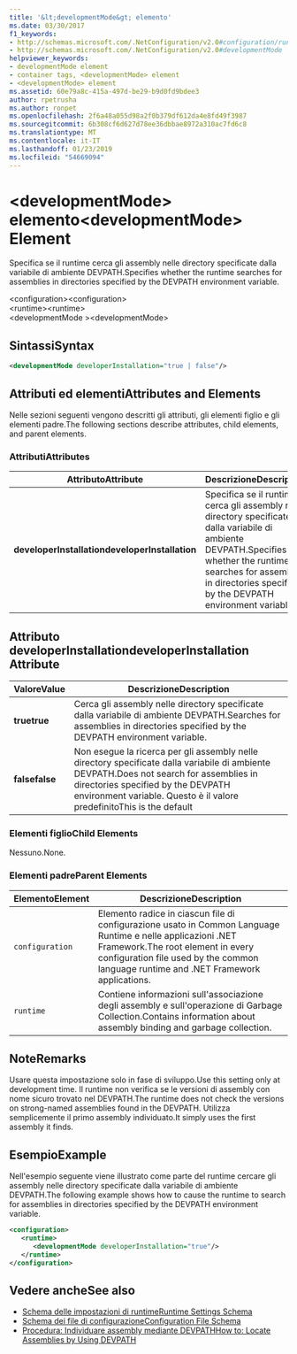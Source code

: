 ```yaml
---
title: '&lt;developmentMode&gt; elemento'
ms.date: 03/30/2017
f1_keywords:
- http://schemas.microsoft.com/.NetConfiguration/v2.0#configuration/runtime/developmentMode
- http://schemas.microsoft.com/.NetConfiguration/v2.0#developmentMode
helpviewer_keywords:
- developmentMode element
- container tags, <developmentMode> element
- <developmentMode> element
ms.assetid: 60e79a8c-415a-497d-be29-b9d0fd9bdee3
author: rpetrusha
ms.author: ronpet
ms.openlocfilehash: 2f6a48a055d98a2f0b379df612da4e8fd49f3987
ms.sourcegitcommit: 6b308cf6d627d78ee36dbbae8972a310ac7fd6c8
ms.translationtype: MT
ms.contentlocale: it-IT
ms.lasthandoff: 01/23/2019
ms.locfileid: "54669094"
---
```

# <a name="ltdevelopmentmodegt-element"></a><span data-ttu-id="d4aa8-102">&lt;developmentMode&gt; elemento</span><span class="sxs-lookup"><span data-stu-id="d4aa8-102">&lt;developmentMode&gt; Element</span></span>
<span data-ttu-id="d4aa8-103">Specifica se il runtime cerca gli assembly nelle directory specificate dalla variabile di ambiente DEVPATH.</span><span class="sxs-lookup"><span data-stu-id="d4aa8-103">Specifies whether the runtime searches for assemblies in directories specified by the DEVPATH environment variable.</span></span>  
  
 <span data-ttu-id="d4aa8-104">\<configuration></span><span class="sxs-lookup"><span data-stu-id="d4aa8-104">\<configuration></span></span>  
<span data-ttu-id="d4aa8-105">\<runtime></span><span class="sxs-lookup"><span data-stu-id="d4aa8-105">\<runtime></span></span>  
<span data-ttu-id="d4aa8-106">\<developmentMode ></span><span class="sxs-lookup"><span data-stu-id="d4aa8-106">\<developmentMode></span></span>  
  
## <a name="syntax"></a><span data-ttu-id="d4aa8-107">Sintassi</span><span class="sxs-lookup"><span data-stu-id="d4aa8-107">Syntax</span></span>  
  
```xml  
<developmentMode developerInstallation="true | false"/>  
```  
  
## <a name="attributes-and-elements"></a><span data-ttu-id="d4aa8-108">Attributi ed elementi</span><span class="sxs-lookup"><span data-stu-id="d4aa8-108">Attributes and Elements</span></span>  
 <span data-ttu-id="d4aa8-109">Nelle sezioni seguenti vengono descritti gli attributi, gli elementi figlio e gli elementi padre.</span><span class="sxs-lookup"><span data-stu-id="d4aa8-109">The following sections describe attributes, child elements, and parent elements.</span></span>  
  
### <a name="attributes"></a><span data-ttu-id="d4aa8-110">Attributi</span><span class="sxs-lookup"><span data-stu-id="d4aa8-110">Attributes</span></span>  
  
|<span data-ttu-id="d4aa8-111">Attributo</span><span class="sxs-lookup"><span data-stu-id="d4aa8-111">Attribute</span></span>|<span data-ttu-id="d4aa8-112">Descrizione</span><span class="sxs-lookup"><span data-stu-id="d4aa8-112">Description</span></span>|  
|---------------|-----------------|  
|<span data-ttu-id="d4aa8-113">**developerInstallation**</span><span class="sxs-lookup"><span data-stu-id="d4aa8-113">**developerInstallation**</span></span>|<span data-ttu-id="d4aa8-114">Specifica se il runtime cerca gli assembly nelle directory specificate dalla variabile di ambiente DEVPATH.</span><span class="sxs-lookup"><span data-stu-id="d4aa8-114">Specifies whether the runtime searches for assemblies in directories specified by the DEVPATH environment variable.</span></span>|  
  
## <a name="developerinstallation-attribute"></a><span data-ttu-id="d4aa8-115">Attributo developerInstallation</span><span class="sxs-lookup"><span data-stu-id="d4aa8-115">developerInstallation Attribute</span></span>  
  
|<span data-ttu-id="d4aa8-116">Valore</span><span class="sxs-lookup"><span data-stu-id="d4aa8-116">Value</span></span>|<span data-ttu-id="d4aa8-117">Descrizione</span><span class="sxs-lookup"><span data-stu-id="d4aa8-117">Description</span></span>|  
|-----------|-----------------|  
|<span data-ttu-id="d4aa8-118">**true**</span><span class="sxs-lookup"><span data-stu-id="d4aa8-118">**true**</span></span>|<span data-ttu-id="d4aa8-119">Cerca gli assembly nelle directory specificate dalla variabile di ambiente DEVPATH.</span><span class="sxs-lookup"><span data-stu-id="d4aa8-119">Searches for assemblies in directories specified by the DEVPATH environment variable.</span></span>|  
|<span data-ttu-id="d4aa8-120">**false**</span><span class="sxs-lookup"><span data-stu-id="d4aa8-120">**false**</span></span>|<span data-ttu-id="d4aa8-121">Non esegue la ricerca per gli assembly nelle directory specificate dalla variabile di ambiente DEVPATH.</span><span class="sxs-lookup"><span data-stu-id="d4aa8-121">Does not search for assemblies in directories specified by the DEVPATH environment variable.</span></span> <span data-ttu-id="d4aa8-122">Questo è il valore predefinito</span><span class="sxs-lookup"><span data-stu-id="d4aa8-122">This is the default</span></span>|  
  
### <a name="child-elements"></a><span data-ttu-id="d4aa8-123">Elementi figlio</span><span class="sxs-lookup"><span data-stu-id="d4aa8-123">Child Elements</span></span>  
 <span data-ttu-id="d4aa8-124">Nessuno.</span><span class="sxs-lookup"><span data-stu-id="d4aa8-124">None.</span></span>  
  
### <a name="parent-elements"></a><span data-ttu-id="d4aa8-125">Elementi padre</span><span class="sxs-lookup"><span data-stu-id="d4aa8-125">Parent Elements</span></span>  
  
|<span data-ttu-id="d4aa8-126">Elemento</span><span class="sxs-lookup"><span data-stu-id="d4aa8-126">Element</span></span>|<span data-ttu-id="d4aa8-127">Descrizione</span><span class="sxs-lookup"><span data-stu-id="d4aa8-127">Description</span></span>|  
|-------------|-----------------|  
|`configuration`|<span data-ttu-id="d4aa8-128">Elemento radice in ciascun file di configurazione usato in Common Language Runtime e nelle applicazioni .NET Framework.</span><span class="sxs-lookup"><span data-stu-id="d4aa8-128">The root element in every configuration file used by the common language runtime and .NET Framework applications.</span></span>|  
|`runtime`|<span data-ttu-id="d4aa8-129">Contiene informazioni sull'associazione degli assembly e sull'operazione di Garbage Collection.</span><span class="sxs-lookup"><span data-stu-id="d4aa8-129">Contains information about assembly binding and garbage collection.</span></span>|  
  
## <a name="remarks"></a><span data-ttu-id="d4aa8-130">Note</span><span class="sxs-lookup"><span data-stu-id="d4aa8-130">Remarks</span></span>  
 <span data-ttu-id="d4aa8-131">Usare questa impostazione solo in fase di sviluppo.</span><span class="sxs-lookup"><span data-stu-id="d4aa8-131">Use this setting only at development time.</span></span> <span data-ttu-id="d4aa8-132">Il runtime non verifica se le versioni di assembly con nome sicuro trovato nel DEVPATH.</span><span class="sxs-lookup"><span data-stu-id="d4aa8-132">The runtime does not check the versions on strong-named assemblies found in the DEVPATH.</span></span> <span data-ttu-id="d4aa8-133">Utilizza semplicemente il primo assembly individuato.</span><span class="sxs-lookup"><span data-stu-id="d4aa8-133">It simply uses the first assembly it finds.</span></span>  
  
## <a name="example"></a><span data-ttu-id="d4aa8-134">Esempio</span><span class="sxs-lookup"><span data-stu-id="d4aa8-134">Example</span></span>  
 <span data-ttu-id="d4aa8-135">Nell'esempio seguente viene illustrato come parte del runtime cercare gli assembly nelle directory specificate dalla variabile di ambiente DEVPATH.</span><span class="sxs-lookup"><span data-stu-id="d4aa8-135">The following example shows how to cause the runtime to search for assemblies in directories specified by the DEVPATH environment variable.</span></span>  
  
```xml  
<configuration>  
   <runtime>  
      <developmentMode developerInstallation="true"/>  
   </runtime>  
</configuration>  
```  
  
## <a name="see-also"></a><span data-ttu-id="d4aa8-136">Vedere anche</span><span class="sxs-lookup"><span data-stu-id="d4aa8-136">See also</span></span>
- [<span data-ttu-id="d4aa8-137">Schema delle impostazioni di runtime</span><span class="sxs-lookup"><span data-stu-id="d4aa8-137">Runtime Settings Schema</span></span>](../../../../../docs/framework/configure-apps/file-schema/runtime/index.md)
- [<span data-ttu-id="d4aa8-138">Schema dei file di configurazione</span><span class="sxs-lookup"><span data-stu-id="d4aa8-138">Configuration File Schema</span></span>](../../../../../docs/framework/configure-apps/file-schema/index.md)
- [<span data-ttu-id="d4aa8-139">Procedura: Individuare assembly mediante DEVPATH</span><span class="sxs-lookup"><span data-stu-id="d4aa8-139">How to: Locate Assemblies by Using DEVPATH</span></span>](../../../../../docs/framework/configure-apps/how-to-locate-assemblies-by-using-devpath.md)
